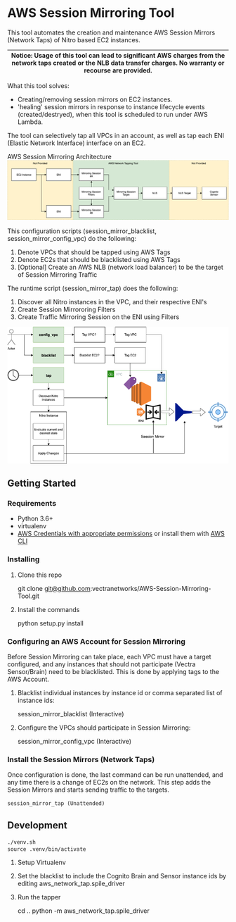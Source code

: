 # AWS Session Mirroring Tool

This tool automates the creation and maintenance AWS Session Mirrors (Network Taps) of Nitro based EC2 instances.

| Notice: Usage of this tool can lead to significant AWS charges from the network taps created or the NLB data transfer charges. No warranty or recourse are provided. |
| --- |

What this tool solves:

- Creating/removing session mirrors on EC2 instances.
- 'healing' session mirrors in response to instance lifecycle events (created/destryed), when this tool is scheduled to run under AWS Lambda.

The tool can selectively tap all VPCs in an account, as well as tap each ENI (Elastic Network Interface) interface on an EC2.



AWS Session Mirroring Architecture
![SessionMirror Architecture!](docs/AWS_SessionMirror_Architecture.png)


This configuration scripts (session_mirror_blacklist, session_mirror_config_vpc) do the following:

1. Denote VPCs that should be tapped using AWS Tags
1. Denote EC2s that should be blacklisted using AWS Tags
1. [Optional] Create an AWS NLB (network load balancer) to be the target of Session Mirroring Traffic 

The runtime script (session_mirror_tap) does the following:

1. Discover all Nitro instances in the VPC, and their respective ENI's 
1. Create Session Mirrororing Filters
1. Create Traffic Mirroring Session on the ENI using Filters


![Network Tapping Tool!](docs/AWS_Network_Tap.png)



## Getting Started

### Requirements
- Python 3.6+
- virtualenv
- [AWS Credentials with appropriate permissions](https://docs.aws.amazon.com/cli/latest/userguide/cli-configure-files.html) or install them with [AWS CLI](https://aws.amazon.com/cli/)

### Installing
1. Clone this repo
    
        
    git clone git@github.com:vectranetworks/AWS-Session-Mirroring-Tool.git
        
3. Install the commands

    
    python setup.py install

### Configuring an AWS Account for Session Mirroring
Before Session Mirroring can take place, each VPC must have a target configured, 
and any instances that should not participate (Vectra Sensor/Brain) need to be blacklisted.
This is done by applying tags to the AWS Account.

1. Blacklist individual instances by instance id or comma separated list of instance ids:


    session_mirror_blacklist (Interactive)

2. Configure the VPCs should participate in Session Mirroring:


    session_mirror_config_vpc (Interactive)
    
### Install the Session Mirrors (Network Taps)
Once configuration is done, the last command can be run unattended, and any time there is a change of EC2s on the network.
This step adds the Session Mirrors and starts sending traffic to the targets.


    session_mirror_tap (Unattended)

## Development

    ./venv.sh
    source .venv/bin/activate

1. Setup Virtualenv
   
2. Set the blacklist to include the Cognito Brain and Sensor instance ids by editing aws_network_tap.spile_driver

3. Run the tapper


    cd ..
    python -m aws_network_tap.spile_driver 
